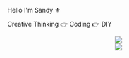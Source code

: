 Hello I'm Sandy :fleur_de_lis:

Creative Thinking :point_right: Coding :point_right: DIY

<p align="center">
  <a href="https://skillicons.dev">
    <img src="https://skillicons.dev/icons?i=html,css,php,js,vue,mysql,mongodb,wordpress,docker,git,bash" /><br />
    <img src="https://skillicons.dev/icons?i=ps,ableton," />
  </a>
</p>
